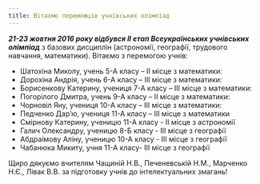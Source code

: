 ```yaml
---
title: Вітаємо переможців учнівських олімпіад
---
```


**_21-23 жовтня 2016 року відбувся ІІ етап Всеукраїнських учнівських олімпіад_** з базових дисциплін (астрономії, географії, трудового навчання, математики). Вітаємо з перемогою учнів:

- Шатохіна Миколу, учень 5-А класу – ІІ місце з математики:
- Дорохіна Андрія, учень 6-А класу – ІІІ місце з математики:
- Борисенкову Катерину, учениця 7-А класу – ІІІ місце з математики:
- Погорілого Дмитра, учень 9-А класу – ІІ місце з математики:
- Чорновіл Яну, учениця 10-А класу – ІІІ місце з математики:
- Педченко Дар’ю, учениця 11-А класу – ІІІ місце з математики
- Смірнову Катерину, ученицю 11-А класу - ІІ місце з астрономії
- Галич Олександру, ученицю 8-Б класу - ІІІ місце з географії
- Абдраімову Аліну, ученицю 10-А класу - ІІІ місце з географії
- Чабанюка Микиту, учня 11-А класу- ІІІ місце з географії

Щиро дякуємо вчителям Чащиній Н.В., Печеневській Н.М., Марченко Н.Є., Лівак В.В. за підготовку учнів до інтелектуальних змагань!
